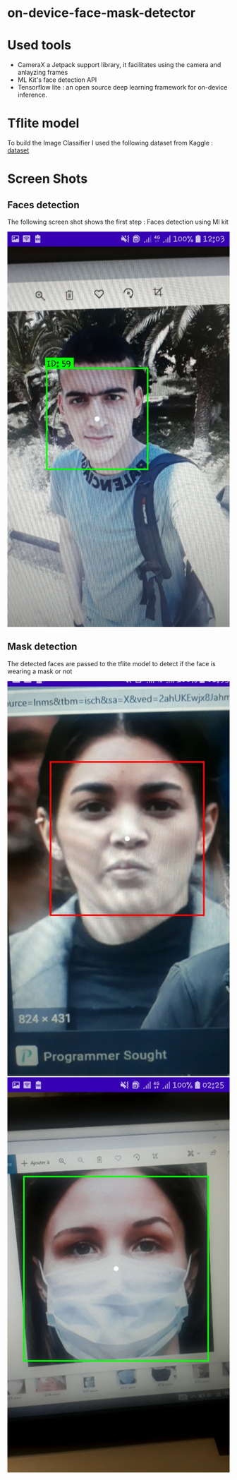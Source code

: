 # on-device-face-mask-detector
# Used tools
+ CameraX a Jetpack support library, it facilitates using the camera and anlayzing frames
+ ML Kit's face detection API
+ Tensorflow lite : an open source deep learning framework for on-device inference.
# Tflite model
To build the Image Classifier I used the following dataset from Kaggle : [dataset](https://www.kaggle.com/ashishjangra27/face-mask-12k-images-dataset)
# Screen Shots
## Faces detection
  The following screen shot shows the first step : Faces detection using Ml kit
  
  
![Faces detection](https://github.com/Issamoh/on-device-face-mask-detector/blob/main/screenshots/1.jpg)
## Mask detection
  The detected faces are passed to the tflite model to detect if the face is wearing a mask or not
  
  
![Mask detection](https://github.com/Issamoh/on-device-face-mask-detector/blob/main/screenshots/2.jpg)
![Mask detection](https://github.com/Issamoh/on-device-face-mask-detector/blob/main/screenshots/3.jpg)
